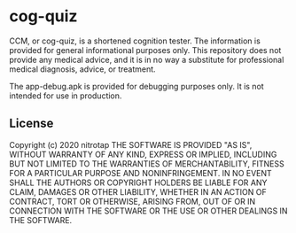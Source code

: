 # cog-quiz

CCM, or cog-quiz, is a shortened cognition tester. The information is provided for general informational purposes only. This repository does not provide any medical advice, and it is in no way a substitute for professional medical diagnosis, advice, or treatment. 

The app-debug.apk is provided for debugging purposes only. It is not intended for use in production. 


## License
Copyright (c) 2020 nitrotap
THE SOFTWARE IS PROVIDED "AS IS", WITHOUT WARRANTY OF ANY KIND, EXPRESS OR IMPLIED, INCLUDING BUT NOT LIMITED TO THE WARRANTIES OF MERCHANTABILITY, FITNESS FOR A PARTICULAR PURPOSE AND NONINFRINGEMENT. IN NO EVENT SHALL THE AUTHORS OR COPYRIGHT HOLDERS BE LIABLE FOR ANY CLAIM, DAMAGES OR OTHER LIABILITY, WHETHER IN AN ACTION OF CONTRACT, TORT OR OTHERWISE, ARISING FROM, OUT OF OR IN CONNECTION WITH THE SOFTWARE OR THE USE OR OTHER DEALINGS IN THE SOFTWARE.